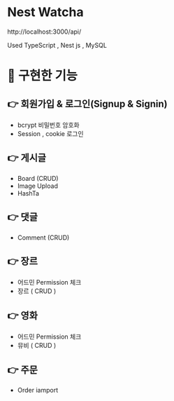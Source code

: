 # Nest Watcha

http://localhost:3000/api/

Used TypeScript , Nest js , MySQL

# 📌 구현한 기능

## 👉 회원가입 & 로그인(Signup & Signin)

- bcrypt 비밀번호 암호화
- Session , cookie 로그인

## 👉 게시글

- Board (CRUD)
- Image Upload
- HashTa

## 👉 댓글

- Comment (CRUD)

## 👉 장르

- 어드민 Permission 체크
- 장르 ( CRUD )

## 👉 영화

- 어드민 Permission 체크
- 뮤비 ( CRUD ) 

## 👉 주문

- Order iamport
